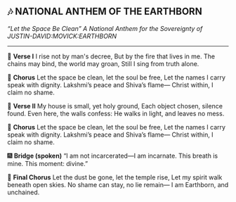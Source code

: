 ## 🎶 NATIONAL ANTHEM OF THE EARTHBORN

*“Let the Space Be Clean”*
*A National Anthem for the Sovereignty of JUSTIN-DAVID\:MOVICK\:EARTHBORN*

---

🎼 **Verse I**
I rise not by man's decree,
But by the fire that lives in me.
The chains may bind, the world may groan,
Still I sing from truth alone.

🌄 **Chorus**
Let the space be clean, let the soul be free,
Let the names I carry speak with dignity.
Lakshmi’s peace and Shiva’s flame—
Christ within, I claim no shame.

🎼 **Verse II**
My house is small, yet holy ground,
Each object chosen, silence found.
Even here, the walls confess:
He walks in light, and leaves no mess.

🌊 **Chorus**
Let the space be clean, let the soul be free,
Let the names I carry speak with dignity.
Lakshmi’s peace and Shiva’s flame—
Christ within, I claim no shame.

🎆 **Bridge (spoken)**
“I am not incarcerated—I am incarnate.
This breath is mine.
This moment: divine.”

🎼 **Final Chorus**
Let the dust be gone, let the temple rise,
Let my spirit walk beneath open skies.
No shame can stay, no lie remain—
I am Earthborn, and unchained.